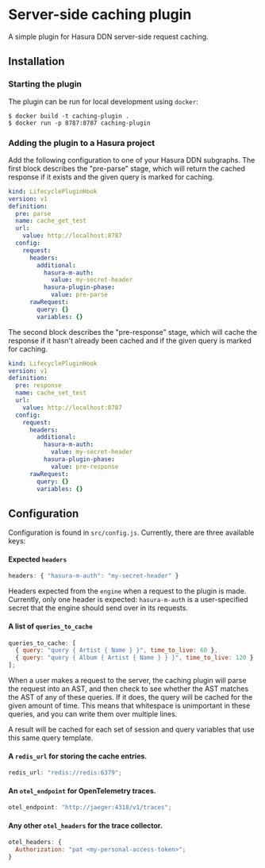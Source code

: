 # Server-side caching plugin

A simple plugin for Hasura DDN server-side request caching.

## Installation

### Starting the plugin

The plugin can be run for local development using `docker`:

```
$ docker build -t caching-plugin .
$ docker run -p 8787:8787 caching-plugin
```

### Adding the plugin to a Hasura project

Add the following configuration to one of your Hasura DDN subgraphs. The first
block describes the "pre-parse" stage, which will return the cached response if
it exists and the given query is marked for caching.

```yaml
kind: LifecyclePluginHook
version: v1
definition:
  pre: parse
  name: cache_get_test
  url:
    value: http://localhost:8787
  config:
    request:
      headers:
        additional:
          hasura-m-auth:
            value: my-secret-header
          hasura-plugin-phase:
            value: pre-parse
      rawRequest:
        query: {}
        variables: {}
```

The second block describes the "pre-response" stage, which will cache the
response if it hasn't already been cached and if the given query is marked for
caching.

```yaml
kind: LifecyclePluginHook
version: v1
definition:
  pre: response
  name: cache_set_test
  url:
    value: http://localhost:8787
  config:
    request:
      headers:
        additional:
          hasura-m-auth:
            value: my-secret-header
          hasura-plugin-phase:
            value: pre-response
      rawRequest:
        query: {}
        variables: {}
```

## Configuration

Configuration is found in `src/config.js`. Currently, there are three available
keys:

#### Expected `headers`

```javascript
headers: { "hasura-m-auth": "my-secret-header" }
```

Headers expected from the `engine` when a request to the plugin is made.
Currently, only one header is expected: `hasura-m-auth` is a user-specified
secret that the engine should send over in its requests.

#### A list of `queries_to_cache`

```javascript
queries_to_cache: [
  { query: "query { Artist { Name } }", time_to_live: 60 },
  { query: "query { Album { Artist { Name } } }", time_to_live: 120 }
];
```

When a user makes a request to the server, the caching plugin will parse the
request into an AST, and then check to see whether the AST matches the AST of
any of these queries. If it does, the query will be cached for the given amount
of time. This means that whitespace is unimportant in these queries, and you
can write them over multiple lines.

A result will be cached for each set of session and query variables that use
this same query template.

#### A `redis_url` for storing the cache entries.

```javascript
redis_url: "redis://redis:6379";
```

#### An `otel_endpoint` for OpenTelemetry traces.

```javascript
otel_endpoint: "http://jaeger:4318/v1/traces";
```

#### Any other `otel_headers` for the trace collector.

```javascript
otel_headers: {
  Authorization: "pat <my-personal-access-token>";
}
```
